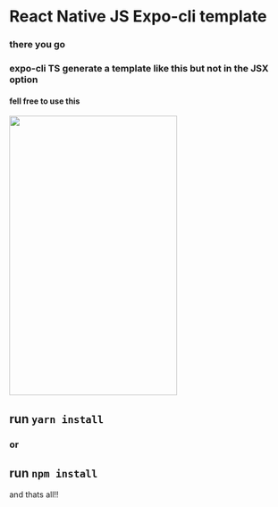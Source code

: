 # React Native JS Expo-cli template

### there you go
### expo-cli TS generate a template like this but not in the JSX option

#### fell free to use this 

<img src="https://user-images.githubusercontent.com/40682386/184911142-f41149f9-b32c-4419-8fb5-ece4124b31e4.png" width="300" height="500">

## run `yarn install`
### or
## run `npm install`

and thats all!!


